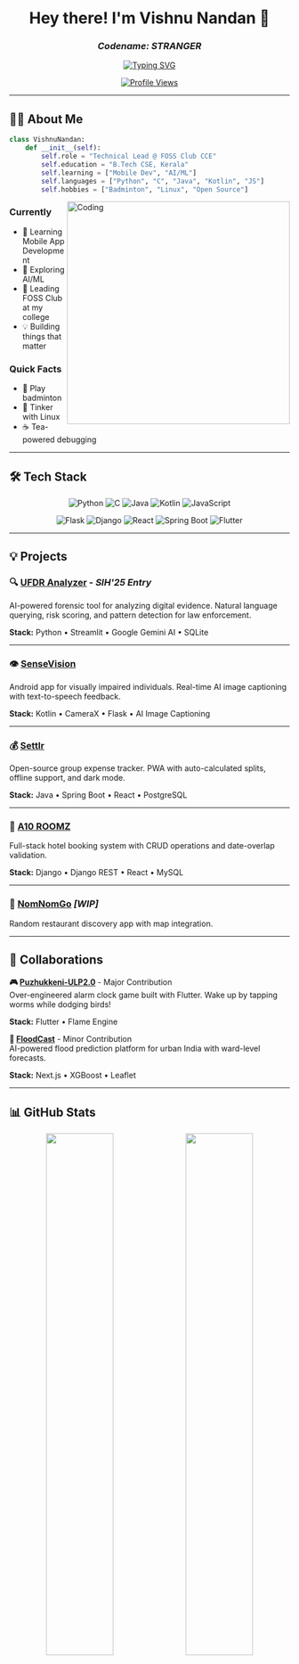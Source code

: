 <div align="center">

# Hey there! I'm Vishnu Nandan 👋

### *Codename: **STRANGER*** 

[![Typing SVG](https://readme-typing-svg.herokuapp.com?font=Fira+Code&size=22&duration=3000&pause=1000&color=00F7FF&center=true&vCenter=true&width=600&lines=B.Tech+CSE+%40+Christ+College;Technical+Lead+%40+FOSS+Club+CCE;Building+Open+Source+Products)](https://git.io/typing-svg)

[![Profile Views](https://komarev.com/ghpvc/?username=LORDv1shnu&color=blueviolet&style=for-the-badge)](https://github.com/LORDv1shnu)

</div>

---

## 👨‍💻 About Me

```python
class VishnuNandan:
    def __init__(self):
        self.role = "Technical Lead @ FOSS Club CCE"
        self.education = "B.Tech CSE, Kerala"
        self.learning = ["Mobile Dev", "AI/ML"]
        self.languages = ["Python", "C", "Java", "Kotlin", "JS"]
        self.hobbies = ["Badminton", "Linux", "Open Source"]
```

<img align="right" alt="Coding" width="400" src="https://user-images.githubusercontent.com/74038190/229223263-cf2e4b07-2615-4f87-9c38-e37600f8381a.gif">

### Currently

- 📱 Learning Mobile App Development
- 🧠 Exploring AI/ML
- 👥 Leading FOSS Club at my college
- 💡 Building things that matter

### Quick Facts

- 🏸 Play badminton
- 🐧 Tinker with Linux
- ☕ Tea-powered debugging

---

## 🛠️ Tech Stack

<div align="center">

![Python](https://img.shields.io/badge/Python-3776AB?style=for-the-badge&logo=python&logoColor=white)
![C](https://img.shields.io/badge/C-00599C?style=for-the-badge&logo=c&logoColor=white)
![Java](https://img.shields.io/badge/Java-ED8B00?style=for-the-badge&logo=openjdk&logoColor=white)
![Kotlin](https://img.shields.io/badge/Kotlin-0095D5?style=for-the-badge&logo=kotlin&logoColor=white)
![JavaScript](https://img.shields.io/badge/JavaScript-F7DF1E?style=for-the-badge&logo=javascript&logoColor=black)

![Flask](https://img.shields.io/badge/Flask-000000?style=for-the-badge&logo=flask&logoColor=white)
![Django](https://img.shields.io/badge/Django-092E20?style=for-the-badge&logo=django&logoColor=white)
![React](https://img.shields.io/badge/React-20232A?style=for-the-badge&logo=react&logoColor=61DAFB)
![Spring Boot](https://img.shields.io/badge/Spring_Boot-6DB33F?style=for-the-badge&logo=spring-boot&logoColor=white)
![Flutter](https://img.shields.io/badge/Flutter-02569B?style=for-the-badge&logo=flutter&logoColor=white)

</div>

---

## 💡 Projects

### 🔍 [UFDR Analyzer](https://github.com/LORDv1shnu/ufdr-analyzer-sih25) - *SIH'25 Entry*
AI-powered forensic tool for analyzing digital evidence. Natural language querying, risk scoring, and pattern detection for law enforcement.

**Stack:** Python • Streamlit • Google Gemini AI • SQLite

---

### 👁️ [SenseVision](https://github.com/LORDv1shnu/SenseVision)
Android app for visually impaired individuals. Real-time AI image captioning with text-to-speech feedback.

**Stack:** Kotlin • CameraX • Flask • AI Image Captioning

---

### 💰 [Settlr](https://github.com/LORDv1shnu/settlr)
Open-source group expense tracker. PWA with auto-calculated splits, offline support, and dark mode.

**Stack:** Java • Spring Boot • React • PostgreSQL

---

### 🏨 [A10 ROOMZ](https://github.com/LORDv1shnu/hotel-room-booking)
Full-stack hotel booking system with CRUD operations and date-overlap validation.

**Stack:** Django • Django REST • React • MySQL

---

### 🍜 [NomNomGo](https://github.com/LORDv1shnu/NomNomGo) *[WIP]*
Random restaurant discovery app with map integration.

---

## 🤝 Collaborations

**🎮 [Puzhukkeni-ULP2.0](https://github.com/rohanks-hub/Puzhukkeni-ULP2.0)** - Major Contribution  
Over-engineered alarm clock game built with Flutter. Wake up by tapping worms while dodging birds!

**Stack:** Flutter • Flame Engine

**🌊 [FloodCast](https://github.com/WanderingHumanid/floodcast)** - Minor Contribution  
AI-powered flood prediction platform for urban India with ward-level forecasts.

**Stack:** Next.js • XGBoost • Leaflet

---

## 📊 GitHub Stats

<div align="center">
  <img width="49%" src="https://github-readme-stats.vercel.app/api?username=LORDv1shnu&show_icons=true&theme=radical&hide_border=true&count_private=true" />
  <img width="49%" src="https://github-readme-streak-stats.herokuapp.com/?user=LORDv1shnu&theme=radical&hide_border=true" />
</div>

<div align="center">
  <img width="40%" src="https://github-readme-stats.vercel.app/api/top-langs/?username=LORDv1shnu&layout=compact&theme=radical&hide_border=true&langs_count=8" />
</div>

---

## 📫 Connect

<div align="center">

[![LinkedIn](https://img.shields.io/badge/LinkedIn-0077B5?style=for-the-badge&logo=linkedin&logoColor=white)](https://www.linkedin.com/in/vishnunandan555/)
[![Instagram](https://img.shields.io/badge/Instagram-E4405F?style=for-the-badge&logo=instagram&logoColor=white)](https://www.instagram.com/vishnunandan555/)
[![GitHub](https://img.shields.io/badge/GitHub-100000?style=for-the-badge&logo=github&logoColor=white)](https://github.com/LORDv1shnu)

**Open to collaborations • Always learning 🚀**

</div>

---

<div align="center">

![](https://quotes-github-readme.vercel.app/api?type=horizontal&theme=radical)

<img src="https://raw.githubusercontent.com/Trilokia/Trilokia/379277808c61ef204768a61bbc5d25bc7798ccf1/bottom_header.svg" />

</div>

